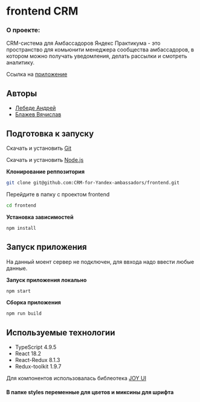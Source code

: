 # frontend CRM

### О проекте:
CRM-система для Амбассадоров Яндекс Практикума - это пространство для комьюнити менеджера сообщества амбассадоров, в котором можно получать уведомления, делать рассылки и смотреть аналитику. 

Ссылка на [приложение](https://crm-for-yandex-ambassadors.github.io/frontend/)

## Авторы
- [Лебеде Андрей](https://github.com/alebedev85)
- [Блажев Вячислав](https://github.com/VSBlazhev)

## Подготовка к запуску

Скачать и установить [Git](https://git-scm.com/downloads)

Скачать и установить [Node.js](https://nodejs.org/en)

**Клонирование реппозитория**

```sh
git clone git@github.com:CRM-for-Yandex-ambassadors/frontend.git
```

Перейдите в папку с проектом frontend

```sh
cd frontend
```

**Установка зависимостей**

```sh
npm install
```
## Запуск приложения 

На данный моент сервер не подключен, для ввхода надо ввести любые данные.


**Запуск приложения локально**

```sh
npm start
```

**Сборка приложения**

```sh
npm run build
```

## Используемые технологии
- TypeScript 4.9.5
- React 18.2
- React-Redux 8.1.3
- Redux-toolkit 1.9.7

Для компонентов использовалась библеотека [JOY UI](https://mui.com/joy-ui/getting-started/)

#### В папке styles переменные для цветов и миксины для шрифта
